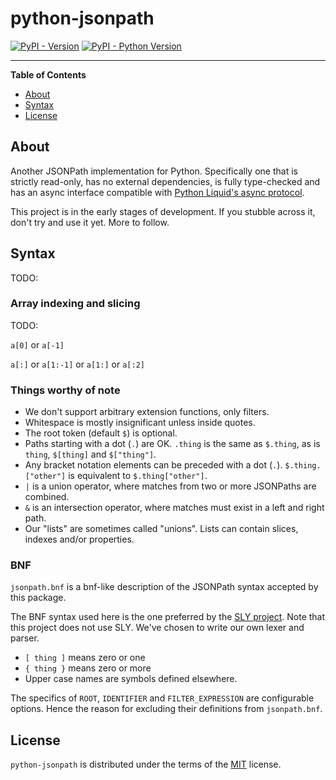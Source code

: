# python-jsonpath

[![PyPI - Version](https://img.shields.io/pypi/v/python-jsonpath.svg)](https://pypi.org/project/python-jsonpath)
[![PyPI - Python Version](https://img.shields.io/pypi/pyversions/python-jsonpath.svg)](https://pypi.org/project/python-jsonpath)

---

**Table of Contents**

- [About](#about)
- [Syntax](#syntax)
- [License](#license)

## About

Another JSONPath implementation for Python. Specifically one that is strictly read-only, has no external dependencies, is fully type-checked and has an async interface compatible with [Python Liquid's async protocol](https://jg-rp.github.io/liquid/introduction/async-support).

This project is in the early stages of development. If you stubble across it, don't try and use it yet. More to follow.

## Syntax

TODO:

### Array indexing and slicing

TODO:

`a[0]` or `a[-1]`

`a[:]` or `a[1:-1]` or `a[1:]` or `a[:2]`

### Things worthy of note

- We don't support arbitrary extension functions, only filters.
- Whitespace is mostly insignificant unless inside quotes.
- The root token (default `$`) is optional.
- Paths starting with a dot (`.`) are OK. `.thing` is the same as `$.thing`, as is `thing`, `$[thing]` and `$["thing"]`.
- Any bracket notation elements can be preceded with a dot (`.`). `$.thing.["other"]` is equivalent to `$.thing["other"]`.
- `|` is a union operator, where matches from two or more JSONPaths are combined.
- `&` is an intersection operator, where matches must exist in a left and right path.
- Our "lists" are sometimes called "unions". Lists can contain slices, indexes and/or properties.

### BNF

`jsonpath.bnf` is a bnf-like description of the JSONPath syntax accepted by this package.

The BNF syntax used here is the one preferred by the [SLY project](https://sly.readthedocs.io/en/latest/sly.html#writing-a-parser). Note that this project does not use SLY. We've chosen to write our own lexer and parser.

- `[ thing ]` means zero or one
- `{ thing }` means zero or more
- Upper case names are symbols defined elsewhere.

The specifics of `ROOT`, `IDENTIFIER` and `FILTER_EXPRESSION` are configurable options. Hence the reason for excluding their definitions from `jsonpath.bnf`.

## License

`python-jsonpath` is distributed under the terms of the [MIT](https://spdx.org/licenses/MIT.html) license.
